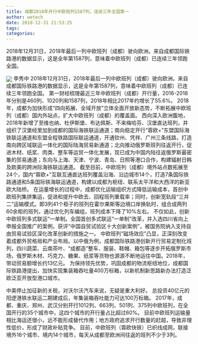 ```yaml
---
title: 成都2018年开行中欧班列1587列，连续三年全国第一
author: wetech
date: 2018-12-31 21:53:25
tags: 
categories: 
---
```

2018年12月31日，2018年最后一列中欧班列（成都）驶向欧洲。来自成都国际铁路港的数据显示，这是全年第1587列，意味着中欧班列（成都）已连续三年领跑全国。
<!-- more -->
<img align="center" border="0" src="https://imgcdn.yicai.com/uppics/images/2018/12/cf41abcbf362766e9480f4d88c514f3a.jpg" />
李秀中
2018年12月31日，2018年最后一列中欧班列（成都）驶向欧洲。来自成都国际铁路港的数据显示，这是全年第1587列，意味着中欧班列（成都）已连续三年领跑全国。
第一财经梳理最近三年中欧班列（成都）开行量，2016-2018年分别是460列、1020列和1587列，2018年相比2017年约增长了55.6%。
2018年，成都为加快形成“四向拓展、全域开放”立体全面开放新态势，不断拓展中欧班列（成都）国内外站点，扩大中欧班列（成都）的覆盖面。
西向深入欧洲腹地，2018年新增了至维也纳、杜伊斯堡、布达佩斯、不来梅哈芬、汉堡直达班列，并组织了汉堡经里加到成都的国际海铁联运通道；南向稳定开行“蓉欧+”东盟国际海铁联运通道和东盟全程铁路国际联运通道，开通钦州、凭祥、广州三条线路，打造南向跨区域联运一体化的国际陆海贸易新通道；北向推动俄罗斯班列往返开行，促进木材、纸浆、肉类、整车等运贸一体化发展，现已成为中国内陆往返俄罗斯最密集的贸易通道；东向与上海、天津、宁波、青岛、日照等港口合作，构建辐射日韩及欧美的跨洲际海铁联运通道。
截至目前，中欧班列（成都）境外站点数拓展至24个，国内“蓉欧+”互联互通直达班列覆盖沿海、沿边城市14个，打造7条国际铁路通道和5条国际铁海联运通道，构建以成都为枢纽、联系太平洋和大西洋的新亚欧大陆桥。
在运量增长的过程中，成都优化运输组织方式降低运输成本，首创中欧班列集拼集运，促进和提升中欧去、回程班列重载率；同时，创新宽轨段“三并二”运输模式。即3列41个柜子的班列在霍尔果斯等边境口岸换轨时，组合成两列60余柜的班列，通过优化列车编组，班列成本下降了10%左右。
不仅如此，创新中欧班列多式联运“一单制。全国首创多式联运“一单制”改革，并入选四川省向上申报全国推广的案例，获评“中国自贸试验区十大创新案例”，被国务院纳入支持自由贸易试验区深化改革创新的措施之一。
中欧班列“磁场效应”凸显，正深刻改变着成都外贸格局和产业布局。以中俄为例，成都国际铁路港创新开行贸易定制化班列，四川蔬菜、云南茶叶、“成都造”整车、服装、鞋帽、箱包等逐步开拓俄罗斯市场，俄罗斯木材、巧克力、糖果、纸浆等货物也源源不断地运往中国。2018年，带动贸易额增长约13亿元。
为保持领先优势，巩固成都的物流枢纽地位，成都国际铁路港提出，加快实现集装箱吞吐量400万标箱，以新机制新思路新办法打造泛欧泛亚开放型港口城市。
 
 
中美停止加征新的关税，对沃尔沃汽车来说，无疑是重大利好。
总投资40亿元的阳逻港铁水联运二期建成后，年集装箱吞吐能力可达100万标箱。
2017年，成都、重庆、郑州、武汉分别开行1012列、663列、501列、375列中欧班列，在全国开行的35个城市中，这四个城市的开行量占比超过60%。
目前中欧班列运输量相比海运还很小，远不能形成替代作用；地方政府追求开行数量的赶超，导致非理性低价，形成了财政补贴竞争。
目前，中欧班列（蓉欧快铁）已织线成网，联接境外16个城市、境内14个城市，每天从成都至欧洲间往返的班列不少于3列。

